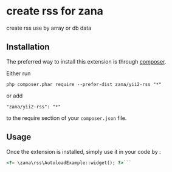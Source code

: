 create rss for zana
===================
create rss use by array or db data

Installation
------------

The preferred way to install this extension is through [composer](http://getcomposer.org/download/).

Either run

```
php composer.phar require --prefer-dist zana/yii2-rss "*"
```

or add

```
"zana/yii2-rss": "*"
```

to the require section of your `composer.json` file.


Usage
-----

Once the extension is installed, simply use it in your code by  :

```php
<?= \zana\rss\AutoloadExample::widget(); ?>```